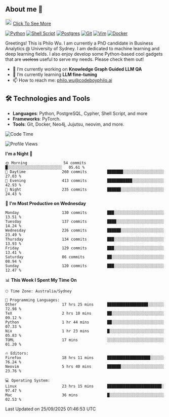 ## About me 🤗

<a href="#"><img src="https://media.giphy.com/media/hvRJCLFzcasrR4ia7z/giphy.gif" width="20px" height="20px"></a> [Click To See More](https://codeboyphilo.github.io)

[![Python](https://img.shields.io/badge/python-3670A0?style=for-the-badge&logo=python&logoColor=ffdd54)](#)
[![Shell Script](https://img.shields.io/badge/shell_script-%23121011.svg?style=for-the-badge&logo=gnu-bash&logoColor=white)](#)
[![Postgres](https://img.shields.io/badge/postgres-%23316192.svg?style=for-the-badge&logo=postgresql&logoColor=white)](#)
[![Git](https://img.shields.io/badge/git-%23F05033.svg?style=for-the-badge&logo=git&logoColor=white)](#)
[![Vim](https://img.shields.io/badge/VIM-%2311AB00.svg?style=for-the-badge&logo=vim&logoColor=white)](#)
[![Docker](https://img.shields.io/badge/docker-%230db7ed.svg?style=for-the-badge&logo=docker&logoColor=white)](#)

Greetings! This is Philo Wu. I am currently a PhD candidate in Business Analytics \@ University of Sydney. I am dedicated to machine learning and deep learning fields. I also enjoy develop some Python-based cool gadgets that are ~~useless~~ useful to serve my needs. Please check them out!

- 🔭 I’m currently working on **Knowledge Graph Guided LLM QA**
- 🌱 I’m currently learning **LLM fine-tuning**
- 📫 How to reach me: philo.wu@codeboyphilo.ai

## 🛠 Technologies and Tools
- **Languages**: Python, PostgreSQL, Cypher, Shell Script, and more
- **Frameworks**: PyTorch.
- **Tools**: Git, Docker, Neo4j, Jujutsu, neovim, and more.

<!--START_SECTION:waka-->
![Code Time](http://img.shields.io/badge/Code%20Time-1%2C143%20hrs%2012%20mins-blue)

![Profile Views](http://img.shields.io/badge/Profile%20Views-0-blue)

**I'm a Night 🦉** 

```text
🌞 Morning                54 commits          █░░░░░░░░░░░░░░░░░░░░░░░░   05.61 % 
🌆 Daytime                260 commits         ███████░░░░░░░░░░░░░░░░░░   27.03 % 
🌃 Evening                413 commits         ███████████░░░░░░░░░░░░░░   42.93 % 
🌙 Night                  235 commits         ██████░░░░░░░░░░░░░░░░░░░   24.43 % 
```
📅 **I'm Most Productive on Wednesday** 

```text
Monday                   130 commits         ███░░░░░░░░░░░░░░░░░░░░░░   13.51 % 
Tuesday                  137 commits         ████░░░░░░░░░░░░░░░░░░░░░   14.24 % 
Wednesday                226 commits         ██████░░░░░░░░░░░░░░░░░░░   23.49 % 
Thursday                 134 commits         ███░░░░░░░░░░░░░░░░░░░░░░   13.93 % 
Friday                   129 commits         ███░░░░░░░░░░░░░░░░░░░░░░   13.41 % 
Saturday                 86 commits          ██░░░░░░░░░░░░░░░░░░░░░░░   08.94 % 
Sunday                   120 commits         ███░░░░░░░░░░░░░░░░░░░░░░   12.47 % 
```


📊 **This Week I Spent My Time On** 

```text
🕑︎ Time Zone: Australia/Sydney

💬 Programming Languages: 
Other                    17 hrs 25 mins      ██████████████████░░░░░░░   72.98 % 
TeX                      2 hrs 10 mins       ██░░░░░░░░░░░░░░░░░░░░░░░   09.12 % 
Python                   1 hr 44 mins        ██░░░░░░░░░░░░░░░░░░░░░░░   07.33 % 
Nix                      1 hr 23 mins        █░░░░░░░░░░░░░░░░░░░░░░░░   05.83 % 
TOML                     17 mins             ░░░░░░░░░░░░░░░░░░░░░░░░░   01.20 % 

🔥 Editors: 
Firefox                  18 hrs 11 mins      ███████████████████░░░░░░   76.24 % 
Neovim                   5 hrs 40 mins       ██████░░░░░░░░░░░░░░░░░░░   23.76 % 

💻 Operating System: 
Linux                    23 hrs 15 mins      ████████████████████████░   97.47 % 
Mac                      36 mins             █░░░░░░░░░░░░░░░░░░░░░░░░   02.53 % 
```


 Last Updated on 25/09/2025 01:46:53 UTC
<!--END_SECTION:waka-->
